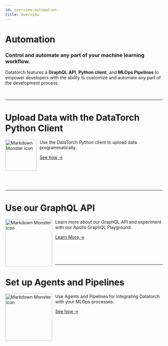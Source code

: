 ```yaml
---
id: overview-automation
title: Overview
---
```


# Automation
### Control and automate any part of your machine learning workflow.
Datatorch features a **GraphQL API**, **Python client**, and **MLOps Pipelines** to empower developers with the ability to customize and automate any part of the development process.

<br />

---

# Upload Data with the DataTorch Python Client
<img src="/python.png"
    width="100px"
     alt="Markdown Monster icon"
     style="float: left; margin-right: 10px;" />

Use the DataTorch Python client to upload data programmatically.

[See how →](/tutorial-upload-data-python)

<br/>

<br/>

<br/>

<br/>

---

# Use our GraphQL API
<img src="/gql.png"
    width="150px"
     alt="Markdown Monster icon"
     style="float: left; margin-right: 10px;" />

Learn more about our GraphQL API and experiment with our Apollo GraphQL Playground.

[Learn More →](/tutorial-graphql-api)

<br/>

<br/>

<br/>

---

# Set up Agents and Pipelines
<img src="/figures/home-intro/automate.png"
    width="150px"
     alt="Markdown Monster icon"
     style="float: left; margin-right: 10px;" />

Use Agents and Pipelines for integrating Datatorch with your MLOps processes.

[See how →](/tutorial-agents-pipelines)

<br/>

<br/>

<br/>